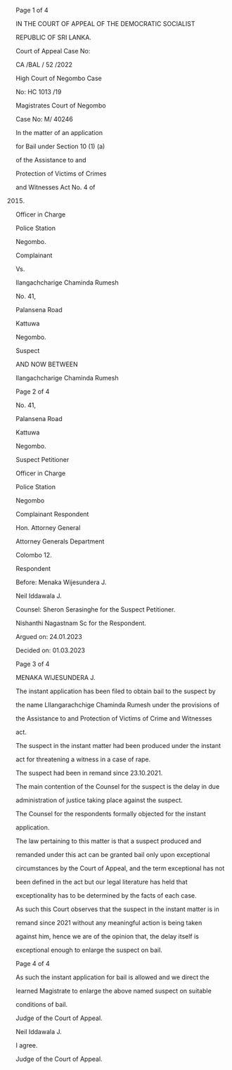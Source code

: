 Page 1 of 4

IN THE COURT OF APPEAL OF THE DEMOCRATIC SOCIALIST

REPUBLIC OF SRI LANKA.

Court of Appeal Case No:

CA /BAL / 52 /2022

High Court of Negombo Case

No: HC 1013 /19

Magistrates Court of Negombo

Case No: M/ 40246

In the matter of an application

for Bail under Section 10 (1) (a)

of the Assistance to and

Protection of Victims of Crimes

and Witnesses Act No. 4 of

2015.

Officer in Charge

Police Station

Negombo.

Complainant

Vs.

Ilangachcharige Chaminda Rumesh

No. 41,

Palansena Road

Kattuwa

Negombo.

Suspect

AND NOW BETWEEN

Ilangachcharige Chaminda Rumesh

Page 2 of 4

No. 41,

Palansena Road

Kattuwa

Negombo.

Suspect Petitioner

Officer in Charge

Police Station

Negombo

Complainant Respondent

Hon. Attorney General

Attorney Generals Department

Colombo 12.

Respondent

Before: Menaka Wijesundera J.

Neil Iddawala J.

Counsel: Sheron Serasinghe for the Suspect Petitioner.

Nishanthi Nagastnam Sc for the Respondent.

Argued on: 24.01.2023

Decided on: 01.03.2023

Page 3 of 4

MENAKA WIJESUNDERA J.

The instant application has been filed to obtain bail to the suspect by

the name Lllangarachchige Chaminda Rumesh under the provisions of

the Assistance to and Protection of Victims of Crime and Witnesses

act.

The suspect in the instant matter had been produced under the instant

act for threatening a witness in a case of rape.

The suspect had been in remand since 23.10.2021.

The main contention of the Counsel for the suspect is the delay in due

administration of justice taking place against the suspect.

The Counsel for the respondents formally objected for the instant

application.

The law pertaining to this matter is that a suspect produced and

remanded under this act can be granted bail only upon exceptional

circumstances by the Court of Appeal, and the term exceptional has not

been defined in the act but our legal literature has held that

exceptionality has to be determined by the facts of each case.

As such this Court observes that the suspect in the instant matter is in

remand since 2021 without any meaningful action is being taken

against him, hence we are of the opinion that, the delay itself is

exceptional enough to enlarge the suspect on bail.

Page 4 of 4

As such the instant application for bail is allowed and we direct the

learned Magistrate to enlarge the above named suspect on suitable

conditions of bail.

Judge of the Court of Appeal.

Neil Iddawala J.

I agree.

Judge of the Court of Appeal.